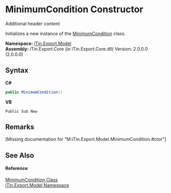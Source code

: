 # MinimumCondition Constructor 
Additional header content 

Initializes a new instance of the <a href="T_iTin_Export_Model_MinimumCondition">MinimumCondition</a> class.

**Namespace:**&nbsp;<a href="N_iTin_Export_Model">iTin.Export.Model</a><br />**Assembly:**&nbsp;iTin.Export.Core (in iTin.Export.Core.dll) Version: 2.0.0.0 (2.0.0.0)

## Syntax

**C#**<br />
``` C#
public MinimumCondition()
```

**VB**<br />
``` VB
Public Sub New
```


## Remarks
\[Missing <remarks> documentation for "M:iTin.Export.Model.MinimumCondition.#ctor"\]

## See Also


#### Reference
<a href="T_iTin_Export_Model_MinimumCondition">MinimumCondition Class</a><br /><a href="N_iTin_Export_Model">iTin.Export.Model Namespace</a><br />